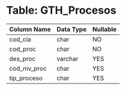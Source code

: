 # Table: GTH_Procesos

| Column Name | Data Type | Nullable |
|-------------|-----------|----------|
| cod_cia | char | NO |
| cod_proc | char | NO |
| des_proc | varchar | YES |
| cod_niv_proc | char | YES |
| tip_proceso | char | YES |
